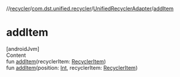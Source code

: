 //[recycler](../../../index.md)/[com.dst.unified.recycler](../index.md)/[UnifiedRecyclerAdapter](index.md)/[addItem](add-item.md)



# addItem  
[androidJvm]  
Content  
fun [addItem](add-item.md)(recyclerItem: [RecyclerItem](../-recycler-item/index.md))  
fun [addItem](add-item.md)(position: [Int](https://kotlinlang.org/api/latest/jvm/stdlib/kotlin/-int/index.html), recyclerItem: [RecyclerItem](../-recycler-item/index.md))  



